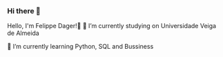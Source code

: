### Hi there 👋

Hello, I'm Felippe Dager!👋
🔭 I’m currently studying on Universidade Veiga de Almeida

🌱 I’m currently learning Python, SQL and Bussiness

<!--
**felippedager/felippedager** is a ✨ _special_ ✨ repository because its `README.md` (this file) appears on your GitHub profile.

Here are some ideas to get you started:

- 🔭 I’m currently working on ...
- 🌱 I’m currently learning ...
- 👯 I’m looking to collaborate on ...
- 🤔 I’m looking for help with ...
- 💬 Ask me about ...
- 📫 How to reach me: ...
- 😄 Pronouns: ...
- ⚡ Fun fact: ...
-->
